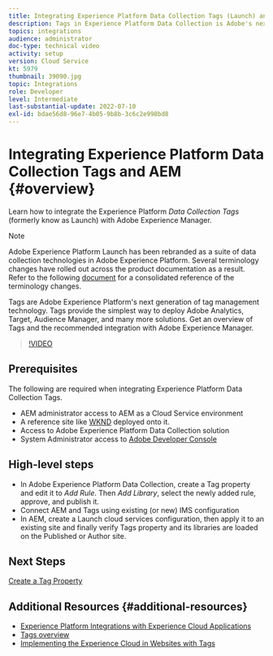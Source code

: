 ```yaml
---
title: Integrating Experience Platform Data Collection Tags (Launch) and AEM
description: Tags in Experience Platform Data Collection is Adobe's next-generation tag management solution and the best way to deploy Adobe Analytics, Target, Audience Manager, and many more solutions. Get an overview of Tags (formerly know as Launch) and the recommended integration with Adobe Experience Manager.
topics: integrations
audience: administrator
doc-type: technical video
activity: setup
version: Cloud Service
kt: 5979
thumbnail: 39090.jpg
topic: Integrations
role: Developer
level: Intermediate
last-substantial-update: 2022-07-10
exl-id: bdae56d8-96e7-4b05-9b8b-3c6c2e998bd8
---
```

# Integrating Experience Platform Data Collection Tags and AEM {#overview}

Learn how to integrate the Experience Platform _Data Collection Tags_ (formerly know as Launch) with Adobe Experience Manager.

>[!NOTE]
>
>Adobe Experience Platform Launch has been rebranded as a suite of data collection technologies in Adobe Experience Platform. Several terminology changes have rolled out across the product documentation as a result. Refer to the following [document](https://experienceleague.adobe.com/docs/experience-platform/tags/term-updates.html) for a consolidated reference of the terminology changes.


Tags are Adobe Experience Platform's next generation of tag management technology. Tags provide the simplest way to deploy Adobe Analytics, Target, Audience Manager, and many more solutions. Get an overview of Tags and the recommended integration with Adobe Experience Manager.

>[!VIDEO](https://video.tv.adobe.com/v/3417061?quality=12&learn=on)


## Prerequisites

The following are required when integrating Experience Platform Data Collection Tags.

+ AEM administrator access to AEM as a Cloud Service environment
+ A reference site like [WKND](https://github.com/adobe/aem-guides-wknd) deployed onto it.
+ Access to Adobe Experience Platform Data Collection solution
+ System Administrator access to [Adobe Developer Console](https://developer.adobe.com/developer-console/)


## High-level steps

+ In Adobe Experience Platform Data Collection, create a Tag property and edit it to _Add Rule_. Then _Add Library_, select the newly added rule, approve, and publish it.
+ Connect AEM and Tags using existing (or new) IMS configuration
+ In AEM, create a Launch cloud services configuration, then apply it to an existing site and finally verify Tags property and its libraries are loaded on the Published or Author site.

## Next Steps

[Create a Tag Property](create-tag-property.md)

## Additional Resources {#additional-resources}

+ [Experience Platform Integrations with Experience Cloud Applications](https://experienceleague.adobe.com/docs/platform-learn/tutorials/intro-to-platform/integrations-with-experience-cloud-applications.html)
+ [Tags overview](https://experienceleague.adobe.com/docs/experience-platform/tags/home.html)
+ [Implementing the Experience Cloud in Websites with Tags](https://experienceleague.adobe.com/docs/platform-learn/implement-in-websites/overview.html)
